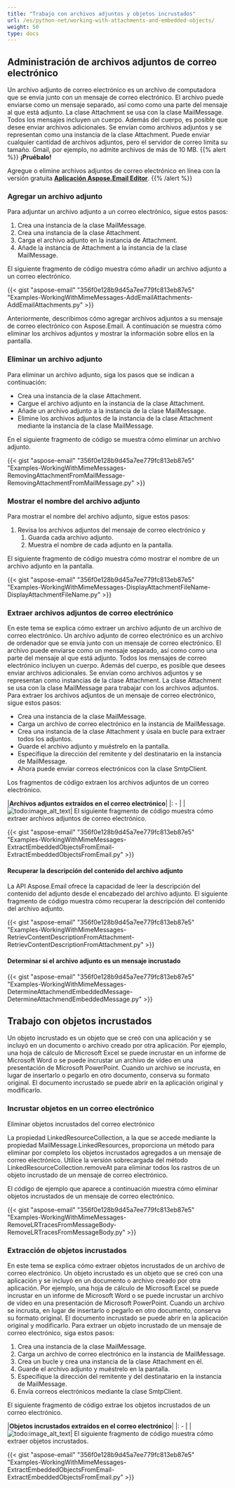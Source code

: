 ```yaml
---
title: "Trabajo con archivos adjuntos y objetos incrustados"
url: /es/python-net/working-with-attachments-and-embedded-objects/
weight: 50
type: docs
---
```



## **Administración de archivos adjuntos de correo electrónico**
Un archivo adjunto de correo electrónico es un archivo de computadora que se envía junto con un mensaje de correo electrónico. El archivo puede enviarse como un mensaje separado, así como como una parte del mensaje al que está adjunto. La clase Attachment se usa con la clase MailMessage. Todos los mensajes incluyen un cuerpo. Además del cuerpo, es posible que desee enviar archivos adicionales. Se envían como archivos adjuntos y se representan como una instancia de la clase Attachment. Puede enviar cualquier cantidad de archivos adjuntos, pero el servidor de correo limita su tamaño. Gmail, por ejemplo, no admite archivos de más de 10 MB.
{{% alert %}}
**¡Pruébalo!**

Agregue o elimine archivos adjuntos de correo electrónico en línea con la versión gratuita [**Aplicación Aspose.Email Editor**](https://products.aspose.app/email/es/editor).
{{% /alert %}}
### **Agregar un archivo adjunto**
Para adjuntar un archivo adjunto a un correo electrónico, sigue estos pasos:

1. Crea una instancia de la clase MailMessage.
1. Crea una instancia de la clase Attachment.
1. Carga el archivo adjunto en la instancia de Attachment.
1. Añade la instancia de Attachment a la instancia de la clase MailMessage.

El siguiente fragmento de código muestra cómo añadir un archivo adjunto a un correo electrónico.



{{< gist "aspose-email" "356f0e128b9d45a7ee779fc813eb87e5" "Examples-WorkingWithMimeMessages-AddEmailAttachments-AddEmailAttachments.py" >}}



Anteriormente, describimos cómo agregar archivos adjuntos a su mensaje de correo electrónico con Aspose.Email. A continuación se muestra cómo eliminar los archivos adjuntos y mostrar la información sobre ellos en la pantalla.
### **Eliminar un archivo adjunto**
Para eliminar un archivo adjunto, siga los pasos que se indican a continuación:

- Crea una instancia de la clase Attachment.
- Cargue el archivo adjunto en la instancia de la clase Attachment.
- Añade un archivo adjunto a la instancia de la clase MailMessage.
- Elimine los archivos adjuntos de la instancia de la clase Attachment mediante la instancia de la clase MailMessage.

En el siguiente fragmento de código se muestra cómo eliminar un archivo adjunto.



{{< gist "aspose-email" "356f0e128b9d45a7ee779fc813eb87e5" "Examples-WorkingWithMimeMessages-RemovingAttachmentFromMailMessage-RemovingAttachmentFromMailMessage.py" >}}
### **Mostrar el nombre del archivo adjunto**
Para mostrar el nombre del archivo adjunto, sigue estos pasos:

1. Revisa los archivos adjuntos del mensaje de correo electrónico y
   1. Guarda cada archivo adjunto.
   1. Muestra el nombre de cada adjunto en la pantalla.

El siguiente fragmento de código muestra cómo mostrar el nombre de un archivo adjunto en la pantalla.



{{< gist "aspose-email" "356f0e128b9d45a7ee779fc813eb87e5" "Examples-WorkingWithMimeMessages-DisplayAttachmentFileName-DisplayAttachmentFileName.py" >}}
### **Extraer archivos adjuntos de correo electrónico**
En este tema se explica cómo extraer un archivo adjunto de un archivo de correo electrónico. Un archivo adjunto de correo electrónico es un archivo de ordenador que se envía junto con un mensaje de correo electrónico. El archivo puede enviarse como un mensaje separado, así como como una parte del mensaje al que está adjunto. Todos los mensajes de correo electrónico incluyen un cuerpo. Además del cuerpo, es posible que desees enviar archivos adicionales. Se envían como archivos adjuntos y se representan como instancias de la clase Attachment. La clase Attachment se usa con la clase MailMessage para trabajar con los archivos adjuntos. Para extraer los archivos adjuntos de un mensaje de correo electrónico, sigue estos pasos:

- Crea una instancia de la clase MailMessage.
- Carga un archivo de correo electrónico en la instancia de MailMessage.
- Crea una instancia de la clase Attachment y úsala en bucle para extraer todos los adjuntos.
- Guarde el archivo adjunto y muéstrelo en la pantalla.
- Especifique la dirección del remitente y del destinatario en la instancia de MailMessage.
- Ahora puede enviar correos electrónicos con la clase SmtpClient.

Los fragmentos de código extraen los archivos adjuntos de un correo electrónico.

|**Archivos adjuntos extraídos en el correo electrónico**|
|: - |
|![todo:image_alt_text](working-with-attachments-and-embedded-objects_1.png)|
El siguiente fragmento de código muestra cómo extraer archivos adjuntos de correo electrónico.



{{< gist "aspose-email" "356f0e128b9d45a7ee779fc813eb87e5" "Examples-WorkingWithMimeMessages-ExtractEmbeddedObjectsFromEmail-ExtractEmbeddedObjectsFromEmail.py" >}}
#### **Recuperar la descripción del contenido del archivo adjunto**
La API Aspose.Email ofrece la capacidad de leer la descripción del contenido del adjunto desde el encabezado del archivo adjunto. El siguiente fragmento de código muestra cómo recuperar la descripción del contenido del archivo adjunto.



{{< gist "aspose-email" "356f0e128b9d45a7ee779fc813eb87e5" "Examples-WorkingWithMimeMessages-RetrievContentDescriptionFromAttachment-RetrievContentDescriptionFromAttachment.py" >}}
#### **Determinar si el archivo adjunto es un mensaje incrustado**
{{< gist "aspose-email" "356f0e128b9d45a7ee779fc813eb87e5" "Examples-WorkingWithMimeMessages-DetermineAttachmendEmbeddedMessage-DetermineAttachmendEmbeddedMessage.py" >}}
## **Trabajo con objetos incrustados**
Un objeto incrustado es un objeto que se creó con una aplicación y se incluyó en un documento o archivo creado por otra aplicación. Por ejemplo, una hoja de cálculo de Microsoft Excel se puede incrustar en un informe de Microsoft Word o se puede incrustar un archivo de vídeo en una presentación de Microsoft PowerPoint. Cuando un archivo se incrusta, en lugar de insertarlo o pegarlo en otro documento, conserva su formato original. El documento incrustado se puede abrir en la aplicación original y modificarlo.
### **Incrustar objetos en un correo electrónico**
Eliminar objetos incrustados del correo electrónico

La propiedad LinkedResourceCollection, a la que se accede mediante la propiedad MailMessage.LinkedResources, proporciona un método para eliminar por completo los objetos incrustados agregados a un mensaje de correo electrónico. Utilice la versión sobrecargada del método LinkedResourceCollection.removeAt para eliminar todos los rastros de un objeto incrustado de un mensaje de correo electrónico.

El código de ejemplo que aparece a continuación muestra cómo eliminar objetos incrustados de un mensaje de correo electrónico.



{{< gist "aspose-email" "356f0e128b9d45a7ee779fc813eb87e5" "Examples-WorkingWithMimeMessages-RemoveLRTracesFromMessageBody-RemoveLRTracesFromMessageBody.py" >}}
### **Extracción de objetos incrustados**
En este tema se explica cómo extraer objetos incrustados de un archivo de correo electrónico. Un objeto incrustado es un objeto que se creó con una aplicación y se incluyó en un documento o archivo creado por otra aplicación. Por ejemplo, una hoja de cálculo de Microsoft Excel se puede incrustar en un informe de Microsoft Word o se puede incrustar un archivo de vídeo en una presentación de Microsoft PowerPoint. Cuando un archivo se incrusta, en lugar de insertarlo o pegarlo en otro documento, conserva su formato original. El documento incrustado se puede abrir en la aplicación original y modificarlo. Para extraer un objeto incrustado de un mensaje de correo electrónico, siga estos pasos:

1. Crea una instancia de la clase MailMessage.
1. Carga un archivo de correo electrónico en la instancia de MailMessage.
1. Crea un bucle y crea una instancia de la clase Attachment en él.
1. Guarde el archivo adjunto y muéstrelo en la pantalla.
1. Especifique la dirección del remitente y del destinatario en la instancia de MailMessage.
1. Envía correos electrónicos mediante la clase SmtpClient.

El siguiente fragmento de código extrae los objetos incrustados de un correo electrónico.

|**Objetos incrustados extraídos en el correo electrónico**|
|: - |
|![todo:image_alt_text](working-with-attachments-and-embedded-objects_2.png)|
El siguiente fragmento de código muestra cómo extraer objetos incrustados.



{{< gist "aspose-email" "356f0e128b9d45a7ee779fc813eb87e5" "Examples-WorkingWithMimeMessages-ExtractEmbeddedObjectsFromEmail-ExtractEmbeddedObjectsFromEmail.py" >}}
